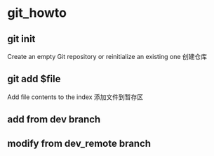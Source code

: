 # git_howto

## git init 
Create an empty Git repository or reinitialize an existing one
创建仓库

## git add $file
Add file contents to the index
添加文件到暂存区

## add from dev branch

## modify from dev_remote branch
